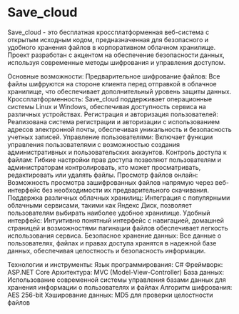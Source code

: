 ﻿# Save_cloud
Save_cloud - это бесплатная кроссплатформенная веб-система с открытым исходным кодом, предназначенная для безопасного и удобного хранения файлов в корпоративном облачном хранилище. Проект разработан с акцентом на обеспечение безопасности данных, используя современные методы шифрования и управления доступом.

Основные возможности:
  Предварительное шифрование файлов: Все файлы шифруются на стороне клиента перед отправкой в облачное хранилище, что обеспечивает дополнительный уровень защиты данных.
  Кроссплатформенность: Save_cloud поддерживает операционные системы Linux и Windows, обеспечивая доступность сервиса на различных устройствах.
  Регистрация и авторизация пользователей: Реализована система регистрации и авторизации с использованием адресов электронной почты, обеспечивая уникальность и безопасность учетных записей.
  Управление пользователями: Включает функции управления пользователями с возможностью создания административных и пользовательских аккаунтов.
  Контроль доступа к файлам: Гибкие настройки прав доступа позволяют пользователям и администраторам контролировать, кто может просматривать, редактировать или удалять файлы.
  Просмотр файлов онлайн: Возможность просмотра зашифрованных файлов напрямую через веб-интерфейс без необходимости их предварительного скачивания.
  Поддержка различных облачных хранилищ: Интеграция с популярными облачными сервисами, такими как Яндекс Диск, позволяет пользователям выбирать наиболее удобное хранилище.
  Удобный интерфейс: Интуитивно понятный интерфейс с навигацией, домашней страницей и возможностями пагинации файлов обеспечивает легкость использования сервиса.
  Безопасное хранение данных: Все данные о пользователях, файлах и правах доступа хранятся в надежной базе данных, обеспечивая целостность и безопасность информации.

Технологии и инструменты:
  Язык программирования: C#
  Фреймворк: ASP.NET Core
  Архитектура: MVC (Model-View-Controller)
  База данных: Использование современной системы управления базами данных для хранения информации о пользователях и файлах
  Алгоритм шифрования: AES 256-bit
  Хэширование данных: MD5 для проверки целостности файлов
